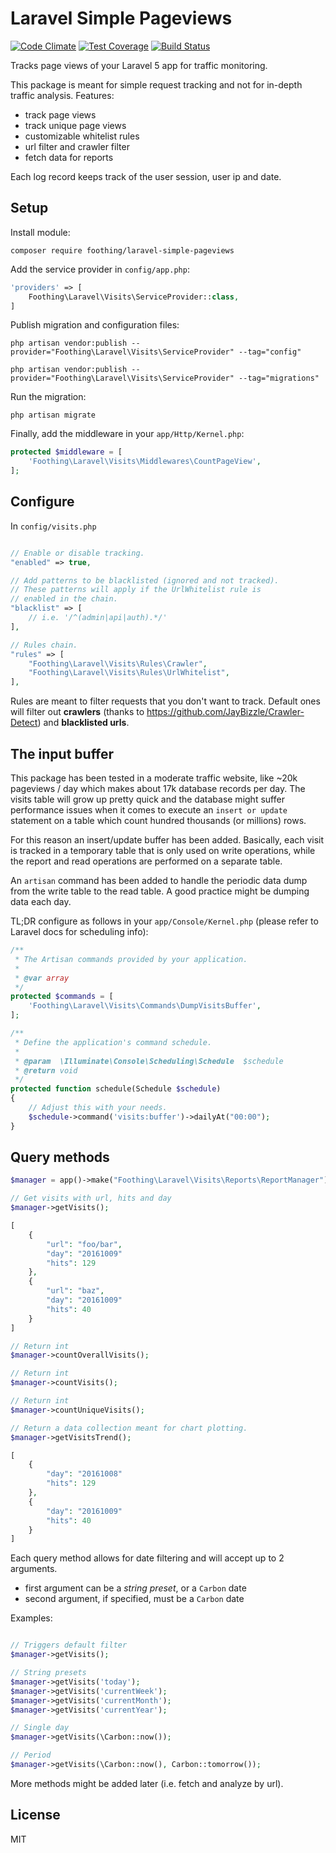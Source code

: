 # Laravel Simple Pageviews

[![Code Climate](https://codeclimate.com/github/foothing/laravel-simple-pageviews/badges/gpa.svg)](https://codeclimate.com/github/foothing/laravel-simple-pageviews)
[![Test Coverage](https://codeclimate.com/github/foothing/laravel-simple-pageviews/badges/coverage.svg)](https://codeclimate.com/github/foothing/laravel-simple-pageviews/coverage)
[![Build Status](https://travis-ci.org/foothing/laravel-simple-pageviews.svg?branch=master)](https://travis-ci.org/foothing/laravel-simple-pageviews)

Tracks page views of your Laravel 5 app for traffic monitoring.

This package is meant for simple request tracking
and not for in-depth traffic analysis. Features:

- track page views
- track unique page views
- customizable whitelist rules
- url filter and crawler filter
- fetch data for reports

Each log record keeps track of the user session, user ip and date.

## Setup

Install module:

`composer require foothing/laravel-simple-pageviews`

Add the service provider in `config/app.php`:

```php
'providers' => [
	Foothing\Laravel\Visits\ServiceProvider::class,
]
```

Publish migration and configuration files:

`php artisan vendor:publish --provider="Foothing\Laravel\Visits\ServiceProvider" --tag="config"`

`php artisan vendor:publish --provider="Foothing\Laravel\Visits\ServiceProvider" --tag="migrations"`

Run the migration:

`php artisan migrate`

Finally, add the middleware in your `app/Http/Kernel.php`:

```php
protected $middleware = [
	'Foothing\Laravel\Visits\Middlewares\CountPageView',
];
```

## Configure

In `config/visits.php`

```php

// Enable or disable tracking.
"enabled" => true,

// Add patterns to be blacklisted (ignored and not tracked).
// These patterns will apply if the UrlWhitelist rule is
// enabled in the chain.
"blacklist" => [
    // i.e. '/^(admin|api|auth).*/'
],

// Rules chain.
"rules" => [
    "Foothing\Laravel\Visits\Rules\Crawler",
    "Foothing\Laravel\Visits\Rules\UrlWhitelist",
],

```

Rules are meant to filter requests that you don't want to track.
Default ones will filter out **crawlers** (thanks to https://github.com/JayBizzle/Crawler-Detect)
and **blacklisted urls**.

## The input buffer
This package has been tested in a moderate traffic website, like ~20k pageviews / day
which makes about 17k database records per day. The visits table will grow up pretty
quick and the database might suffer performance issues when it comes to execute an
`insert or update` statement on a table which count hundred thousands (or millions)
rows.

For this reason an insert/update buffer has been added. Basically, each visit is tracked
in a temporary table that is only used on write operations, while the report and read
operations are performed on a separate table.

An `artisan` command has been added to handle the periodic data dump from the
write table to the read table. A good practice might be dumping data each day.

TL;DR configure as follows in your `app/Console/Kernel.php` (please refer to Laravel docs for scheduling info):
```php
/**
 * The Artisan commands provided by your application.
 *
 * @var array
 */
protected $commands = [
	'Foothing\Laravel\Visits\Commands\DumpVisitsBuffer',
];

/**
 * Define the application's command schedule.
 *
 * @param  \Illuminate\Console\Scheduling\Schedule  $schedule
 * @return void
 */
protected function schedule(Schedule $schedule)
{
	// Adjust this with your needs.
	$schedule->command('visits:buffer')->dailyAt("00:00");
}
```


## Query methods
```php
$manager = app()->make("Foothing\Laravel\Visits\Reports\ReportManager");

// Get visits with url, hits and day
$manager->getVisits();

[
	{
		"url": "foo/bar",
		"day": "20161009"
		"hits": 129
	},
	{
		"url": "baz",
		"day": "20161009"
		"hits": 40
	}
]

// Return int
$manager->countOverallVisits();

// Return int
$manager->countVisits();

// Return int
$manager->countUniqueVisits();

// Return a data collection meant for chart plotting.
$manager->getVisitsTrend();

[
	{
		"day": "20161008"
		"hits": 129
	},
	{
		"day": "20161009"
		"hits": 40
	}
]
```

Each query method allows for date filtering and will
accept up to 2 arguments.

- first argument can be a *string preset*, or a `Carbon` date
- second argument, if specified, must be a `Carbon` date

Examples:
```php

// Triggers default filter
$manager->getVisits();

// String presets
$manager->getVisits('today');
$manager->getVisits('currentWeek');
$manager->getVisits('currentMonth');
$manager->getVisits('currentYear');

// Single day
$manager->getVisits(\Carbon::now());

// Period
$manager->getVisits(\Carbon::now(), Carbon::tomorrow());

```

More methods might be added later (i.e. fetch and analyze by url).

## License
MIT
